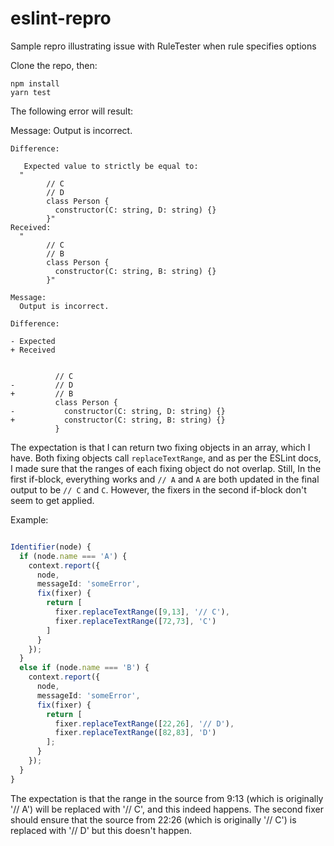 # eslint-repro
Sample repro illustrating issue with RuleTester when rule specifies options

Clone the repo, then:
```
npm install
yarn test
```

The following error will result:

  Message:
      Output is incorrect.

    Difference:

       Expected value to strictly be equal to:
      "
            // C
            // D
            class Person {
              constructor(C: string, D: string) {}
            }"
    Received:
      "
            // C
            // B
            class Person {
              constructor(C: string, B: string) {}
            }"
    
    Message:
      Output is incorrect.

    Difference:

    - Expected
    + Received


              // C
    -         // D
    +         // B
              class Person {
    -           constructor(C: string, D: string) {}
    +           constructor(C: string, B: string) {}
              }


The expectation is that I can return two fixing objects in an array, which I have.  Both fixing objects call `replaceTextRange`, and as per the ESLint docs, I made sure that the ranges of each fixing object do not overlap.  Still, In the first if-block, everything works and `// A` and `A` are both updated in the final output to be `// C` and `C`.  However, the fixers in the second if-block don't seem to get applied.

Example:

```typescript

Identifier(node) {
  if (node.name === 'A') {
    context.report({
      node,
      messageId: 'someError',
      fix(fixer) {
        return [
          fixer.replaceTextRange([9,13], '// C'),
          fixer.replaceTextRange([72,73], 'C')
        ]
      }
    });
  }
  else if (node.name === 'B') {
    context.report({
      node,
      messageId: 'someError',
      fix(fixer) {
        return [
          fixer.replaceTextRange([22,26], '// D'),
          fixer.replaceTextRange([82,83], 'D')
        ];
      }
    });
  }
}
```

The expectation is that the range in the source from 9:13 (which is originally '// A') will be replaced with '// C', and this indeed happens.
The second fixer should ensure that the source from 22:26 (which is originally '// C') is replaced with '// D' but this doesn't happen.
